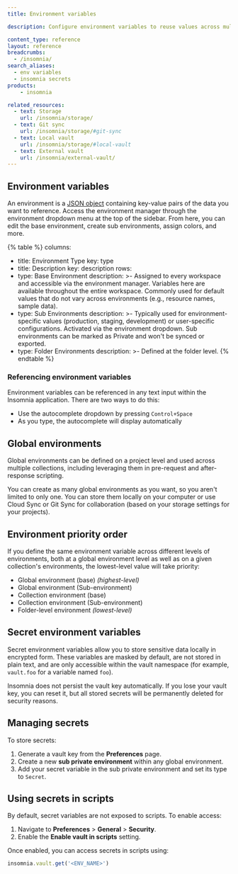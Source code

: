 ```yaml
---
title: Environment variables

description: Configure environment variables to reuse values across multiple requests.

content_type: reference
layout: reference
breadcrumbs: 
  - /insomnia/
search_aliases:
  - env variables
  - insomnia secrets
products:
    - insomnia

related_resources:
  - text: Storage
    url: /insomnia/storage/
  - text: Git sync
    url: /insomnia/storage/#git-sync
  - text: Local vault
    url: /insomnia/storage/#local-vault
  - text: External vault
    url: /insomnia/external-vault/
---
```



## Environment variables

An environment is a [JSON object](https://www.json.org/json-en.html) containing key-value pairs of the data you want to reference. Access the environment manager through the environment dropdown menu at the top of the sidebar. From here, you can edit the base environment, create sub environments, assign colors, and more.

{% table %}
columns:
  - title: Environment Type
    key: type
  - title: Description
    key: description
rows:
  - type: Base Environment
    description: >-
      Assigned to every workspace and accessible via the environment manager. Variables here are available throughout the entire workspace. Commonly used for default values that do not vary across environments (e.g., resource names, sample data).
  - type: Sub Environments
    description: >-
      Typically used for environment-specific values (production, staging, development) or user-specific configurations. Activated via the environment dropdown. Sub environments can be marked as Private and won't be synced or exported.
  - type: Folder Environments
    description: >-
      Defined at the folder level.
{% endtable %}

### Referencing environment variables

Environment variables can be referenced in any text input within the Insomnia application. There are two ways to do this:

* Use the autocomplete dropdown by pressing `Control+Space`
* As you type, the autocomplete will display automatically 

## Global environments

Global environments can be defined on a project level and used across multiple collections, including leveraging them in pre-request and after-response scripting.

You can create as many global environments as you want, so you aren't limited to only one. You can store them locally on your computer or use Cloud Sync or Git Sync for collaboration (based on your storage settings for your projects).

## Environment priority order

If you define the same environment variable across different levels of environments, both at a global environment level as well as on a given collection's environments, the lowest-level value will take priority:

- Global environment (base) *(highest-level)*
- Global environment (Sub-environment)
- Collection environment (base)
- Collection environment (Sub-environment)
- Folder-level environment *(lowest-level)*


## Secret environment variables

Secret environment variables allow you to store sensitive data locally in encrypted form. These variables are masked by default, are not stored in plain text, and are only accessible within the vault namespace (for example, `vault.foo` for a variable named `foo`).

Insomnia does not persist the vault key automatically. If you lose your vault key, you can reset it, but all stored secrets will be permanently deleted for security reasons.

## Managing secrets

To store secrets:

1. Generate a vault key from the **Preferences** page.
2. Create a new **sub private environment** within any global environment.
3. Add your secret variable in the sub private environment and set its type to `Secret`.

## Using secrets in scripts

By default, secret variables are not exposed to scripts. To enable access:

1. Navigate to **Preferences** > **General** > **Security**.
1. Enable the **Enable vault in scripts** setting.

Once enabled, you can access secrets in scripts using:

```js
insomnia.vault.get('<ENV_NAME>')
```
